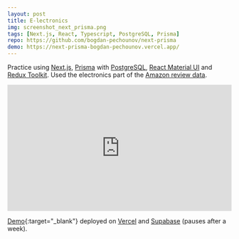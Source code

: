 ```yaml
---
layout: post
title: E-lectronics
img: screenshot_next_prisma.png
tags: [Next.js, React, Typescript, PostgreSQL, Prisma]
repo: https://github.com/bogdan-pechounov/next-prisma
demo: https://next-prisma-bogdan-pechounov.vercel.app/
---
```


Practice using [Next.js](https://nextjs.org/), [Prisma](https://nextjs.org/) with [PostgreSQL](https://www.postgresql.org/), [React Material UI](https://mui.com/) and [Redux Toolkit](https://redux-toolkit.js.org/). Used the electronics part of the [Amazon review data](http://jmcauley.ucsd.edu/data/amazon/links.html).

<!-- <div style="position:relative;width:fit-content;height:fit-content;margin:auto">
    <a style="position:absolute;top:20px;right:1rem;opacity:0.8;" href="https://clipchamp.com/watch/LNpeSb2VBTU?utm_source=embed&utm_medium=embed&utm_campaign=watch">
        <img style="height:22px;" src="https://clipchamp.com/e.svg" alt="Made with Clipchamp" />
    </a>
    <iframe allow="autoplay;" allowfullscreen style="border:none" src="https://clipchamp.com/watch/LNpeSb2VBTU/embed" width="640" height="360"></iframe>
</div> -->

<div style="position:relative;padding-top:56.25%;">
    <iframe allow="autoplay;" allowfullscreen style="border:none;position:absolute;top:0;left:0;width:100%;height:100%;" src="https://clipchamp.com/watch/LNpeSb2VBTU/embed"></iframe>
</div>      
        
[Demo](https://next-prisma-bogdan-pechounov.vercel.app/){:target="_blank"} deployed on [Vercel](https://vercel.com/) and [Supabase](https://supabase.com/) (pauses after a week).
